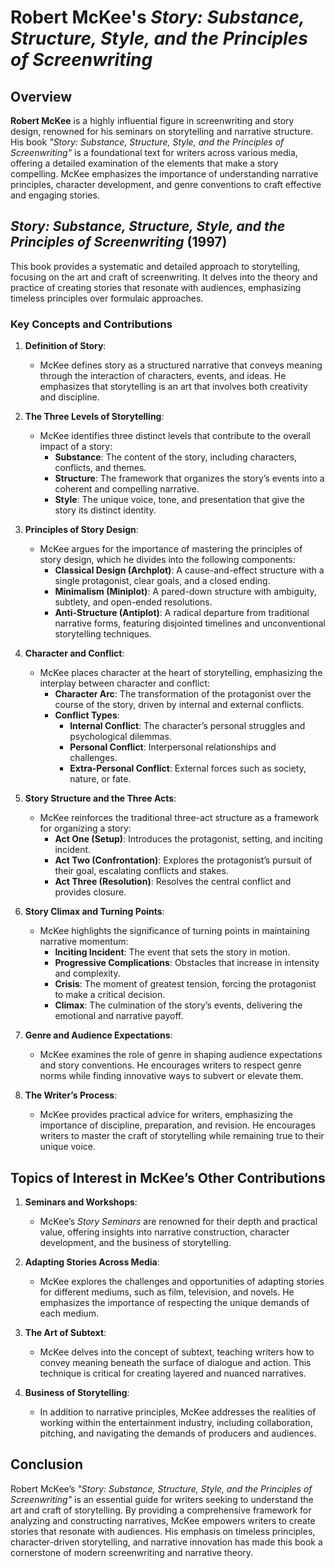 # Robert McKee's _Story: Substance, Structure, Style, and the Principles of Screenwriting_

## Overview

**Robert McKee** is a highly influential figure in screenwriting and story design, renowned for his seminars on storytelling and narrative structure. His book _"Story: Substance, Structure, Style, and the Principles of Screenwriting"_ is a foundational text for writers across various media, offering a detailed examination of the elements that make a story compelling. McKee emphasizes the importance of understanding narrative principles, character development, and genre conventions to craft effective and engaging stories.

## _Story: Substance, Structure, Style, and the Principles of Screenwriting_ (1997)

This book provides a systematic and detailed approach to storytelling, focusing on the art and craft of screenwriting. It delves into the theory and practice of creating stories that resonate with audiences, emphasizing timeless principles over formulaic approaches.

### Key Concepts and Contributions

1. **Definition of Story**:

   - McKee defines story as a structured narrative that conveys meaning through the interaction of characters, events, and ideas. He emphasizes that storytelling is an art that involves both creativity and discipline.

2. **The Three Levels of Storytelling**:

   - McKee identifies three distinct levels that contribute to the overall impact of a story:
     - **Substance**: The content of the story, including characters, conflicts, and themes.
     - **Structure**: The framework that organizes the story’s events into a coherent and compelling narrative.
     - **Style**: The unique voice, tone, and presentation that give the story its distinct identity.

3. **Principles of Story Design**:

   - McKee argues for the importance of mastering the principles of story design, which he divides into the following components:
     - **Classical Design (Archplot)**: A cause-and-effect structure with a single protagonist, clear goals, and a closed ending.
     - **Minimalism (Miniplot)**: A pared-down structure with ambiguity, subtlety, and open-ended resolutions.
     - **Anti-Structure (Antiplot)**: A radical departure from traditional narrative forms, featuring disjointed timelines and unconventional storytelling techniques.

4. **Character and Conflict**:

   - McKee places character at the heart of storytelling, emphasizing the interplay between character and conflict:
     - **Character Arc**: The transformation of the protagonist over the course of the story, driven by internal and external conflicts.
     - **Conflict Types**:
       - **Internal Conflict**: The character’s personal struggles and psychological dilemmas.
       - **Personal Conflict**: Interpersonal relationships and challenges.
       - **Extra-Personal Conflict**: External forces such as society, nature, or fate.

5. **Story Structure and the Three Acts**:

   - McKee reinforces the traditional three-act structure as a framework for organizing a story:
     - **Act One (Setup)**: Introduces the protagonist, setting, and inciting incident.
     - **Act Two (Confrontation)**: Explores the protagonist’s pursuit of their goal, escalating conflicts and stakes.
     - **Act Three (Resolution)**: Resolves the central conflict and provides closure.

6. **Story Climax and Turning Points**:

   - McKee highlights the significance of turning points in maintaining narrative momentum:
     - **Inciting Incident**: The event that sets the story in motion.
     - **Progressive Complications**: Obstacles that increase in intensity and complexity.
     - **Crisis**: The moment of greatest tension, forcing the protagonist to make a critical decision.
     - **Climax**: The culmination of the story’s events, delivering the emotional and narrative payoff.

7. **Genre and Audience Expectations**:

   - McKee examines the role of genre in shaping audience expectations and story conventions. He encourages writers to respect genre norms while finding innovative ways to subvert or elevate them.

8. **The Writer’s Process**:
   - McKee provides practical advice for writers, emphasizing the importance of discipline, preparation, and revision. He encourages writers to master the craft of storytelling while remaining true to their unique voice.

## Topics of Interest in McKee’s Other Contributions

1. **Seminars and Workshops**:

   - McKee’s _Story Seminars_ are renowned for their depth and practical value, offering insights into narrative construction, character development, and the business of storytelling.

2. **Adapting Stories Across Media**:

   - McKee explores the challenges and opportunities of adapting stories for different mediums, such as film, television, and novels. He emphasizes the importance of respecting the unique demands of each medium.

3. **The Art of Subtext**:

   - McKee delves into the concept of subtext, teaching writers how to convey meaning beneath the surface of dialogue and action. This technique is critical for creating layered and nuanced narratives.

4. **Business of Storytelling**:
   - In addition to narrative principles, McKee addresses the realities of working within the entertainment industry, including collaboration, pitching, and navigating the demands of producers and audiences.

## Conclusion

Robert McKee’s _"Story: Substance, Structure, Style, and the Principles of Screenwriting"_ is an essential guide for writers seeking to understand the art and craft of storytelling. By providing a comprehensive framework for analyzing and constructing narratives, McKee empowers writers to create stories that resonate with audiences. His emphasis on timeless principles, character-driven storytelling, and narrative innovation has made this book a cornerstone of modern screenwriting and narrative theory.
